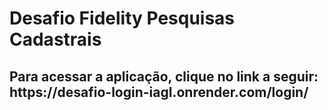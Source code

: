 <h1>Desafio Fidelity Pesquisas Cadastrais</h1>

<h2>Para acessar a aplicação, clique no link a seguir: https://desafio-login-iagl.onrender.com/login/</h2>
